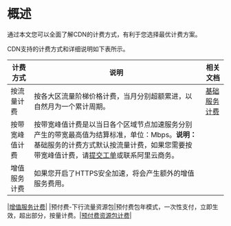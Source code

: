 # 概述

通过本文您可以全面了解CDN的计费方式，有利于您选择最优计费方案。

CDN支持的计费方式和详细说明如下表所示。

|计费方式|说明|相关文档|
|----|--|----|
|按流量计费|按各大区流量阶梯价格计费，当月分别超额累进，以自然月为一个累计周期。|[基础服务计费](/intl.zh-CN/产品定价/计费方式/基础服务计费.md)|
|按带宽峰值计费|按带宽峰值计费是以当日各个区域节点加速服务分别产生的带宽最高值为结算标准，单位：Mbps。**说明：** 基础服务的计费方式默认按流量计费，如果您需要按带宽峰值计费，请[提交工单](https://workorder-intl.console.aliyun.com/?spm=5176.2020520001.aliyun_topbar.18.dbd44bd3e4f845#/ticket/createIndex)或联系阿里云商务。 |
|增值服务计费|如果您开启了HTTPS安全加速，将会产生额外的增值服务费用。

|[增值服务计费](/intl.zh-CN/产品定价/计费方式/增值服务计费.md)|
|预付费-下行流量资源包|预付费包年模式，一次性支付，立即生效，超出部分，按量计费。|[预付费资源包计费](/intl.zh-CN/产品定价/计费方式/预付费资源包计费.md)|

